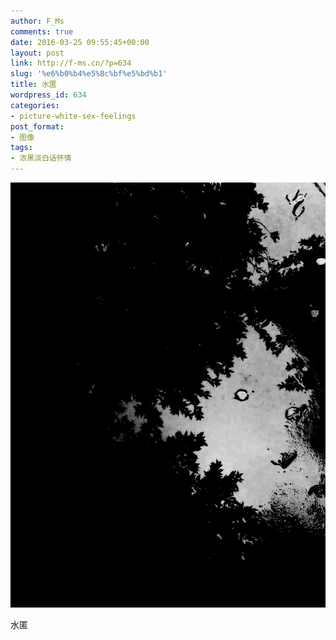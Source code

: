 ```yaml
---
author: F_Ms
comments: true
date: 2016-03-25 09:55:45+00:00
layout: post
link: http://f-ms.cn/?p=634
slug: '%e6%b0%b4%e5%8c%bf%e5%bd%b1'
title: 水匿
wordpress_id: 634
categories:
- picture-white-sex-feelings
post_format:
- 图像
tags:
- 浓黑淡白话怀情
---
```


![黑白-色情怀_中专学校-雨后[001]](/img/post/wp/2016/03/黑白-色情怀_中专学校-雨后001-1.jpg)


水匿
